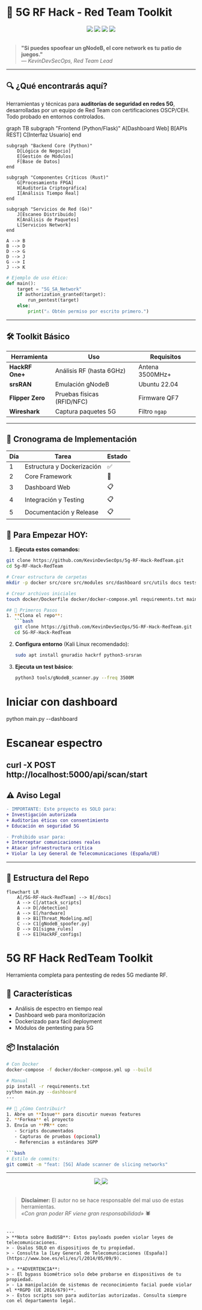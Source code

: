 # 📡 5G RF Hack - Red Team Toolkit

<div align="center">
  <img src="https://img.shields.io/badge/5G_Hacking-Red_Team-FF0000?style=for-the-badge&logo=windowsterminal&logoColor=white">
  <img src="https://img.shields.io/badge/SDR-HackRF_One+-8A2BE2?style=for-the-badge&logo=gnuradio&logoColor=white">
  <img src="https://img.shields.io/badge/License-GPL_3.0-blue?style=for-the-badge&logo=opensourceinitiative&logoColor=white">
  <img src="https://img.shields.io/badge/OSCP-Certified-FF6600?style=for-the-badge&logo=offensive-security&logoColor=white">
</div>

<br>

> **"Si puedes spoofear un gNodeB, el core network es tu patio de juegos."**  
> *— KevinDevSecOps, Red Team Lead*

---

## 🔍 ¿Qué encontrarás aquí?
Herramientas y técnicas para **auditorías de seguridad en redes 5G**, desarrolladas por un equipo de Red Team con certificaciones OSCP/CEH. Todo probado en entornos controlados.

graph TB
    subgraph "Frontend (Python/Flask)"
        A[Dashboard Web]
        B[APIs REST]
        C[Interfaz Usuario]
    end
    
    subgraph "Backend Core (Python)"
        D[Lógica de Negocio]
        E[Gestión de Módulos]
        F[Base de Datos]
    end
    
    subgraph "Componentes Críticos (Rust)"
        G[Procesamiento FPGA]
        H[Auditoría Criptográfica]
        I[Análisis Tiempo Real]
    end
    
    subgraph "Servicios de Red (Go)"
        J[Escaneo Distribuido]
        K[Análisis de Paquetes]
        L[Servicios Network]
    end
    
    A --> B
    B --> D
    D --> G
    D --> J
    G --> I
    J --> K

```python
# Ejemplo de uso ético:
def main():
    target = "5G_SA_Network"
    if authorization_granted(target):
        run_pentest(target)
    else:
        print("⚠️ Obtén permiso por escrito primero.")
```

---

## 🛠️ Toolkit Básico
| Herramienta | Uso | Requisitos |
|-------------|-----|------------|
| **HackRF One+** | Análisis RF (hasta 6GHz) | Antena 3500MHz+ |
| **srsRAN** | Emulación gNodeB | Ubuntu 22.04 |
| **Flipper Zero** | Pruebas físicas (RFID/NFC) | Firmware QF7 |
| **Wireshark** | Captura paquetes 5G | Filtro `ngap` |

---

## 📅 Cronograma de Implementación

| Día | Tarea | Estado |
|-----|-------|--------|
| 1 | Estructura y Dockerización | ✅ |
| 2 | Core Framework | 🚧 |
| 3 | Dashboard Web | 📋 |
| 4 | Integración y Testing | 📋 |
| 5 | Documentación y Release | 📋 |

## 🚀 Para Empezar HOY:

1. **Ejecuta estos comandos:**
```bash
git clone https://github.com/KevinDevSecOps/5g-RF-Hack-RedTeam.git
cd 5g-RF-Hack-RedTeam

# Crear estructura de carpetas
mkdir -p docker src/core src/modules src/dashboard src/utils docs tests templates

# Crear archivos iniciales
touch docker/Dockerfile docker/docker-compose.yml requirements.txt main.py

## 📌 Primeros Pasos
1. **Clona el repo**:
   ```bash
   git clone https://github.com/KevinDevSecOps/5G-RF-Hack-RedTeam.git
   cd 5G-RF-Hack-RedTeam
   ```

2. **Configura entorno** (Kali Linux recomendado):
   ```bash
   sudo apt install gnuradio hackrf python3-srsran
   ```

3. **Ejecuta un test básico**:
   ```bash
   python3 tools/gNodeB_scanner.py --freq 3500M
   ```
# Iniciar con dashboard
python main.py --dashboard

# Escanear espectro
curl -X POST http://localhost:5000/api/scan/start
---

## ⚠️ Aviso Legal
```diff
- IMPORTANTE: Este proyecto es SOLO para:
+ Investigación autorizada
+ Auditorías éticas con consentimiento
+ Educación en seguridad 5G

- Prohibido usar para:
+ Interceptar comunicaciones reales
+ Atacar infraestructura crítica
+ Violar la Ley General de Telecomunicaciones (España/UE)
```

---

## 📂 Estructura del Repo
```mermaid
flowchart LR
    A[/5G-RF-Hack-RedTeam] --> B[/docs]
    A --> C[/attack_scripts]
    A --> D[/detection]
    A --> E[/hardware]
    B --> B1[Threat_Modeling.md]
    C --> C1[gNodeB_spoofer.py]
    D --> D1[sigma_rules]
    E --> E1[HackRF_configs]
```
# 5G RF Hack RedTeam Toolkit

Herramienta completa para pentesting de redes 5G mediante RF.

## 🚀 Características

- Análisis de espectro en tiempo real
- Dashboard web para monitorización
- Dockerizado para fácil deployment
- Módulos de pentesting para 5G

## 📦 Instalación

```bash
# Con Docker
docker-compose -f docker/docker-compose.yml up --build

# Manual
pip install -r requirements.txt
python main.py --dashboard
---

## 🤝 ¿Cómo Contribuir?
1. Abre un **Issue** para discutir nuevas features
2. **Forkea** el proyecto
3. Envía un **PR** con:
   - Scripts documentados
   - Capturas de pruebas (opcional)
   - Referencias a estándares 3GPP

```bash
# Estilo de commits:
git commit -m "feat: [5G] Añade scanner de slicing networks"
```

---

<div align="center">
  <a href="https://github.com/KevinDevSecOps/5G-RF-Hack-RedTeam/issues">
    <img src="https://img.shields.io/badge/¿Preguntas?-Abrir_Issue-FF6600?style=for-the-badge&logo=github">
  </a>
  <a href="https://twitter.com/TuUsuario">
    <img src="https://img.shields.io/badge/Contacto-DM_@TuUsuario-1DA1F2?style=for-the-badge&logo=twitter">
  </a>
</div>

<br>

> **Disclaimer:** El autor no se hace responsable del mal uso de estas herramientas.  
> *«Con gran poder RF viene gran responsabilidad»* 🕷️
```

---
> **Nota sobre BadUSB**: Estos payloads pueden violar leyes de telecomunicaciones.  
> - Úsalos SOLO en dispositivos de tu propiedad.  
> - Consulta la [Ley General de Telecomunicaciones (España)](https://www.boe.es/eli/es/l/2014/05/09/9).

> ⚠️ **ADVERTENCIA**:  
> - El bypass biométrico solo debe probarse en dispositivos de tu propiedad.  
> - La manipulación de sistemas de reconocimiento facial puede violar el **RGPD (UE 2016/679)**.  
> - Estos scripts son para auditorías autorizadas. Consulta siempre con el departamento legal.
